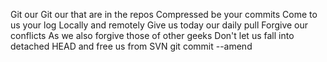 Git our
Git our that are in the repos
Compressed be your commits
Come to us your log
Locally and remotely
Give us today our daily pull
Forgive our conflicts
As we also forgive those of other geeks
Don't let us fall into detached HEAD
and free us from SVN
git commit --amend